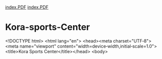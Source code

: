 [index.PDF](https://github.com/user-attachments/files/21551744/index.PDF)
[index.PDF](https://github.com/user-attachments/files/21551741/index.PDF)
# Kora-sports-Center
&lt;!DOCTYPE html> &lt;html lang="en"> &lt;head>&lt;meta charset="UTF‑8">&lt;meta name="viewport" content="width=device‑width,initial‑scale=1.0">&lt;title>Kora Sports Center&lt;/title>&lt;/head> &lt;body> 
